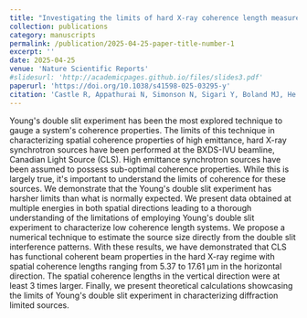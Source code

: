 ```yaml
---
title: "Investigating the limits of hard X-ray coherence length measurement employing Young's double slit experiment"
collection: publications
category: manuscripts
permalink: /publication/2025-04-25-paper-title-number-1
excerpt: ''
date: 2025-04-25
venue: 'Nature Scientific Reports'
#slidesurl: 'http://academicpages.github.io/files/slides3.pdf'
paperurl: 'https://doi.org/10.1038/s41598-025-03295-y'
citation: 'Castle R, Appathurai N, Simonson N, Sigari Y, Boland MJ, He F, Karunakaran C, Wang J, Moreno BD, Kuppili VSC. Investigating the limits of hard X-ray coherence length measurement employing Young's double slit experiment. Sci Rep. 2025 May 25;15(1):18159. doi: 10.1038/s41598-025-03295-y. PMID: 40415039; PMCID: PMC12104319.'
---
```



Young's double slit experiment has been the most explored technique to gauge a system's coherence properties. The limits of this technique in characterizing spatial coherence properties of high emittance, hard X-ray synchrotron sources have been performed at the BXDS-IVU beamline, Canadian Light Source (CLS). High emittance synchrotron sources have been assumed to possess sub-optimal coherence properties. While this is largely true, it's important to understand the limits of coherence for these sources. We demonstrate that the Young's double slit experiment has harsher limits than what is normally expected. We present data obtained at multiple energies in both spatial directions leading to a thorough understanding of the limitations of employing Young's double slit experiment to characterize low coherence length systems. We propose a numerical technique to estimate the source size directly from the double slit interference patterns. With these results, we have demonstrated that CLS has functional coherent beam properties in the hard X-ray regime with spatial coherence lengths ranging from 5.37 to 17.61 µm in the horizontal direction. The spatial coherence lengths in the vertical direction were at least 3 times larger. Finally, we present theoretical calculations showcasing the limits of Young's double slit experiment in characterizing diffraction limited sources.
